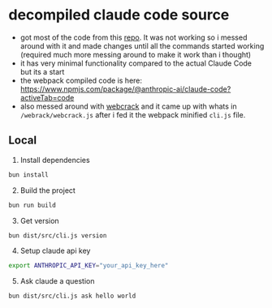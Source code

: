 # decompiled claude code source

- got most of the code from this [repo](https://github.com/ghuntley/claude-code-source-code-deobfuscation). It was not working so i messed around with it and made changes until all the commands started working (required much more messing around to make it work than i thought)
- it has very minimal functionality compared to the actual Claude Code but its a start
- the webpack compiled code is here: https://www.npmjs.com/package/@anthropic-ai/claude-code?activeTab=code
- also messed around with [webcrack](https://github.com/j4k0xb/webcrack) and it came up with whats in `/webrack/webcrack.js` after i fed it the webpack minified `cli.js` file.

## Local

1. Install dependencies

```bash
bun install
```

2. Build the project

```bash
bun run build
```

3. Get version

```bash
bun dist/src/cli.js version
```

4. Setup claude api key

```bash
export ANTHROPIC_API_KEY="your_api_key_here"
```

5. Ask claude a question

```bash
bun dist/src/cli.js ask hello world
```
